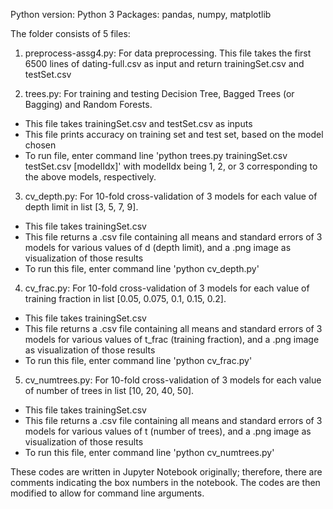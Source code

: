 Python version: Python 3
Packages: pandas, numpy, matplotlib

The folder consists of 5 files: 

1) preprocess-assg4.py: For data preprocessing. This file takes the first 6500 lines of dating-full.csv as input and return trainingSet.csv and testSet.csv

2) trees.py: For training and testing Decision Tree, Bagged Trees (or Bagging) and Random Forests. 
- This file takes trainingSet.csv and testSet.csv as inputs
- This file prints accuracy on training set and test set, based on the model chosen 
- To run file, enter command line 'python trees.py trainingSet.csv testSet.csv [modelIdx]' with modelIdx being 1, 2, or 3 corresponding to the above models, respectively. 

3) cv_depth.py: For 10-fold cross-validation of 3 models for each value of depth limit in list [3, 5, 7, 9]. 
- This file takes trainingSet.csv 
- This file returns a .csv file containing all means and standard errors of 3 models for various values of d (depth limit), and a .png image as visualization of those results
- To run this file, enter command line 'python cv_depth.py'

4) cv_frac.py: For 10-fold cross-validation of 3 models for each value of training fraction in list [0.05, 0.075, 0.1, 0.15, 0.2]. 
- This file takes trainingSet.csv 
- This file returns a .csv file containing all means and standard errors of 3 models for various values of t_frac (training fraction), and a .png image as visualization of those results
- To run this file, enter command line 'python cv_frac.py'

5) cv_numtrees.py: For 10-fold cross-validation of 3 models for each value of number of trees in list [10, 20, 40, 50]. 
- This file takes trainingSet.csv 
- This file returns a .csv file containing all means and standard errors of 3 models for various values of t (number of trees), and a .png image as visualization of those results
- To run this file, enter command line 'python cv_numtrees.py'

These codes are written in Jupyter Notebook originally; therefore, there are comments indicating the box numbers in the notebook. The codes are then modified to allow for command line arguments. 
